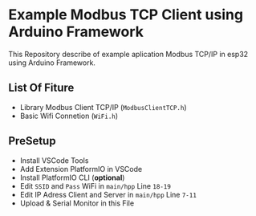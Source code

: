 # Example Modbus TCP Client using Arduino Framework

This Repository describe of example aplication Modbus TCP/IP in esp32 using Arduino Framework.

## List Of Fiture

- Library Modbus Client TCP/IP (`ModbusClientTCP.h`)
- Basic Wifi Connetion (`WiFi.h`)

## PreSetup

- Install VSCode Tools
- Add Extension PlatformIO in VSCode
- Install PlatformIO CLI (**optional**)
- Edit `SSID` and `Pass` WiFi in `main/hpp` Line `18-19`
- Edit IP Adress Client and Server in `main/hpp` Line `7-11`
- Upload & Serial Monitor in this File
